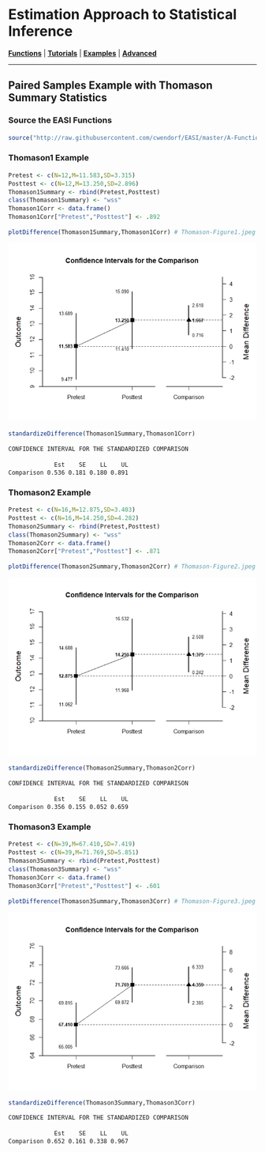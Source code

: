 # Estimation Approach to Statistical Inference

[**Functions**](../../A-Functions) | 
[**Tutorials**](../../B-Tutorials) | 
[**Examples**](../../C-Examples) | 
[**Advanced**](../../D-Advanced)

---

## Paired Samples Example with Thomason Summary Statistics

### Source the EASI Functions

```r
source("http://raw.githubusercontent.com/cwendorf/EASI/master/A-Functions/EASI-Functions.R")
```

### Thomason1 Example

```r
Pretest <- c(N=12,M=11.583,SD=3.315)
Posttest <- c(N=12,M=13.250,SD=2.896)
Thomason1Summary <- rbind(Pretest,Posttest)
class(Thomason1Summary) <- "wss"
Thomason1Corr <- data.frame()
Thomason1Corr["Pretest","Posttest"] <- .892
```
```r
plotDifference(Thomason1Summary,Thomason1Corr) # Thomason-Figure1.jpeg
```
<kbd><img src="Thomason-Figure1.jpeg"></kbd>
```r
standardizeDifference(Thomason1Summary,Thomason1Corr)
```
```
CONFIDENCE INTERVAL FOR THE STANDARDIZED COMPARISON

             Est    SE    LL    UL
Comparison 0.536 0.181 0.180 0.891
```

### Thomason2 Example

```r
Pretest <- c(N=16,M=12.875,SD=3.403)
Posttest <- c(N=16,M=14.250,SD=4.282)
Thomason2Summary <- rbind(Pretest,Posttest)
class(Thomason2Summary) <- "wss"
Thomason2Corr <- data.frame()
Thomason2Corr["Pretest","Posttest"] <- .871
```
```r
plotDifference(Thomason2Summary,Thomason2Corr) # Thomason-Figure2.jpeg
```
<kbd><img src="Thomason-Figure2.jpeg"></kbd>
```r
standardizeDifference(Thomason2Summary,Thomason2Corr)
```
```
CONFIDENCE INTERVAL FOR THE STANDARDIZED COMPARISON

             Est    SE    LL    UL
Comparison 0.356 0.155 0.052 0.659
```

### Thomason3 Example

```r
Pretest <- c(N=39,M=67.410,SD=7.419)
Posttest <- c(N=39,M=71.769,SD=5.851)
Thomason3Summary <- rbind(Pretest,Posttest)
class(Thomason3Summary) <- "wss"
Thomason3Corr <- data.frame()
Thomason3Corr["Pretest","Posttest"] <- .601
```
```r
plotDifference(Thomason3Summary,Thomason3Corr) # Thomason-Figure3.jpeg
```
<kbd><img src="Thomason-Figure3.jpeg"></kbd>
```r
standardizeDifference(Thomason3Summary,Thomason3Corr)
```
```
CONFIDENCE INTERVAL FOR THE STANDARDIZED COMPARISON

             Est    SE    LL    UL
Comparison 0.652 0.161 0.338 0.967
```
